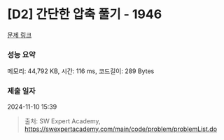 # [D2] 간단한 압축 풀기 - 1946 

[문제 링크](https://swexpertacademy.com/main/code/problem/problemDetail.do?contestProbId=AV5PmkDKAOMDFAUq) 

### 성능 요약

메모리: 44,792 KB, 시간: 116 ms, 코드길이: 289 Bytes

### 제출 일자

2024-11-10 15:39



> 출처: SW Expert Academy, https://swexpertacademy.com/main/code/problem/problemList.do